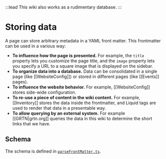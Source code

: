 :::lead
This wiki also works as a rudimentary database.
:::

# Storing data

A page can store arbitrary metadata in a YAML front matter. This frontmatter can be used in a various way:

- **To influence how the page is presented.** For example, the `title` property lets you customize the page title, and the `image` property lets you specify a URL to a square image that is displayed on the sidebar.
- **To organize data into a database.** Data can be consolidated in a single page (like [[WebsiteConfig]]) or stored in different pages (like [[Events]] pages).
- **To influence the website behavior.** For example, [[WebsiteConfig]] stores side-wide configuration.
- **To re-use a piece of content in the wiki content.** For example, [[Inventory]] stores the data inside the frontmatter, and Liquid tags are used to render that data in a presentable way.
- **To allow querying by an external system.** For example [[GRTN|grtn.org]] queries the data in this wiki to determine the short links that we have.

## Schema

The schema is defined in [`parseFrontMatter.ts`](https://github.com/creatorsgarten/creatorsgarten.org/blob/main/src/functions/parseFrontMatter.ts).